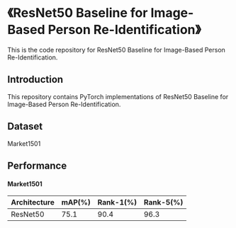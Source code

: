 《ResNet50 Baseline for Image-Based Person Re-Identification》
==
This is the code repository for ResNet50 Baseline for Image-Based Person Re-Identification.

Introduction
--
This repository contains PyTorch implementations of ResNet50 Baseline for Image-Based Person Re-Identification.

Dataset
--
Market1501

Performance
--
#### Market1501

| Architecture | mAP(%)|Rank-1(%)|Rank-5(%)|
|--------------|-------|---------|---------|
| ResNet50     |75.1   |90.4     |96.3     |


